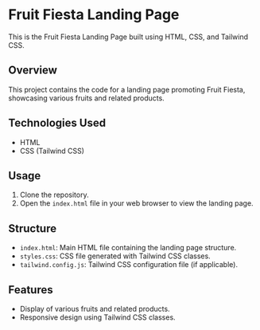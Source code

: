 # Fruit Fiesta Landing Page

This is the Fruit Fiesta Landing Page built using HTML, CSS, and Tailwind CSS.

## Overview

This project contains the code for a landing page promoting Fruit Fiesta, showcasing various fruits and related products.

## Technologies Used

- HTML
- CSS (Tailwind CSS)

## Usage

1. Clone the repository.
2. Open the `index.html` file in your web browser to view the landing page.

## Structure

- `index.html`: Main HTML file containing the landing page structure.
- `styles.css`: CSS file generated with Tailwind CSS classes.
- `tailwind.config.js`: Tailwind CSS configuration file (if applicable).

## Features

- Display of various fruits and related products.
- Responsive design using Tailwind CSS classes.
